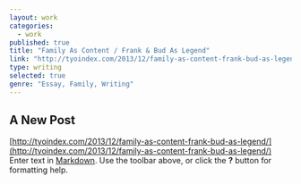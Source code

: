 ```yaml
---
layout: work
categories: 
  - work
published: true
title: "Family As Content / Frank & Bud As Legend"
link: "http://tyoindex.com/2013/12/family-as-content-frank-bud-as-legend/"
type: writing
selected: true
genre: "Essay, Family, Writing"
---
```


## A New Post
[http://tyoindex.com/2013/12/family-as-content-frank-bud-as-legend/](http://tyoindex.com/2013/12/family-as-content-frank-bud-as-legend/)
Enter text in [Markdown](http://daringfireball.net/projects/markdown/). Use the toolbar above, or click the **?** button for formatting help.
